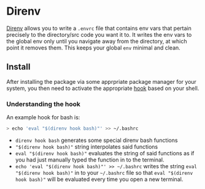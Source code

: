 # Direnv

[Direnv](https://direnv.net/) allows you to write a `.envrc` file that contains env vars that pertain precisely to the directory/src code you want it to. It writes the env vars to the global env only until you navigate away from the directory, at which point it removes them. This keeps your global `env` minimal and clean.

## Install

After installing the package via some apprpriate package manager for your system, you then need to activate the appropriate [hook](https://direnv.net/docs/hook.html) based on your shell.

### Understanding the hook

An example hook for bash is:

```bash
> echo 'eval "$(direnv hook bash)"' >> ~/.bashrc
```

- `direnv hook bash` generates some special direnv bash functions
- `"$(direnv hook bash)"` string interpolates said functions
- `eval "$(direnv hook bash)"` evaluates the string of said functions as if you had just manually typed the function in to the terminal.
- `echo 'eval "$(direnv hook bash)"' >> ~/.bashrc` writes the string `eval "$(direnv hook bash)"` in to your `~/.bashrc` file so that `eval "$(direnv hook bash)"` will be evaluated every time you open a new terminal.
